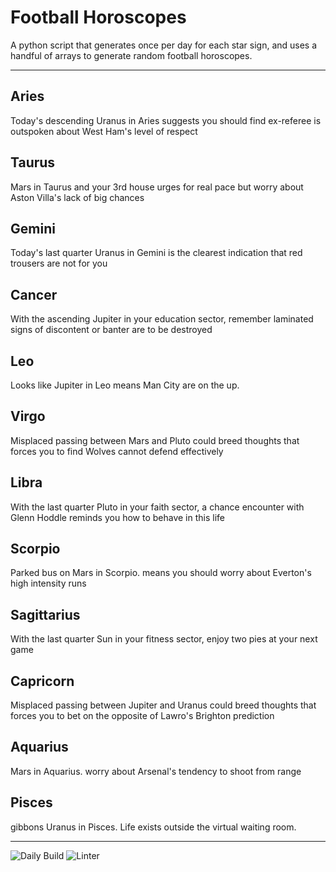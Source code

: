 # Football Horoscopes

A python script that generates once per day for each star sign, and uses a handful of arrays to generate random football horoscopes.

---

<!-- horoscopes_item starts -->
<h2>Aries</h2><p>Today's descending Uranus in Aries suggests you should find ex-referee is outspoken about West Ham's level of respect</p><h2>Taurus</h2><p>Mars in Taurus and your 3rd house urges for real pace but worry about Aston Villa's lack of big chances</p><h2>Gemini</h2><p>Today's last quarter Uranus in Gemini is the clearest indication that red trousers are not for you</p><h2>Cancer</h2><p>With the ascending Jupiter in your education sector, remember laminated signs of discontent or banter are to be destroyed</p><h2>Leo</h2><p>Looks like Jupiter in Leo means Man City are on the up.</p><h2>Virgo</h2><p>Misplaced passing between Mars and Pluto could breed thoughts that forces you to find Wolves cannot defend effectively</p><h2>Libra</h2><p>With the last quarter Pluto in your faith sector, a chance encounter with Glenn Hoddle reminds you how to behave in this life</p><h2>Scorpio</h2><p>Parked bus on Mars in Scorpio. means you should worry about Everton's high intensity runs</p><h2>Sagittarius</h2><p>With the last quarter Sun in your fitness sector, enjoy two pies at your next game</p><h2>Capricorn</h2><p>Misplaced passing between Jupiter and Uranus could breed thoughts that forces you to bet on the opposite of Lawro's Brighton prediction</p><h2>Aquarius</h2><p>Mars in Aquarius. worry about Arsenal's tendency to shoot from range</p><h2>Pisces</h2><p>gibbons Uranus in Pisces. Life exists outside the virtual waiting room.</p>
<!-- horoscopes_item ends -->

---

![Daily Build](https://github.com/MatBenfield/horofootball.thechels.uk/workflows/Daily%20Build/badge.svg) ![Linter](https://github.com/MatBenfield/horofootball.thechels.uk/workflows/Linter/badge.svg)
